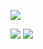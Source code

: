 

![](https://media.giphy.com/media/YAlhwn67KT76E/giphy.gif)
<!-- ![](https://media.giphy.com/media/7TTWKxyPlG48HWYfi5/giphy.gif)
![](https://media.giphy.com/media/C8aeJZjgarTcqqspzs/giphy.gif) -->
![](https://media.giphy.com/media/zaUTLcbjhWpTrNYoFG/giphy.gif)
![](https://giphy.com/clips/pubg-battle-royale-player-unknown-battlegrounds-pubg-LelRp7dpPf2RcPksY1)
